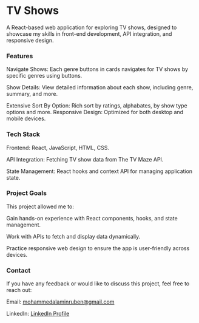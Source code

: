 # TV Shows
A React-based web application for exploring TV shows, designed to showcase my skills in front-end development, API integration, and responsive design.

### Features
Navigate Shows: Each genre buttons in cards navigates for TV shows by specific genres using buttons.  

Show Details: View detailed information about each show, including genre, summary, and more.  

Extensive Sort By Option: Rich sort by ratings, alphabates, by show type options and more.
Responsive Design: Optimized for both desktop and mobile devices.

### Tech Stack
Frontend: React, JavaScript, HTML, CSS.  

API Integration: Fetching TV show data from The TV Maze API.  

State Management: React hooks and context API for managing application state.

### Project Goals
This project allowed me to:

Gain hands-on experience with React components, hooks, and state management.  

Work with APIs to fetch and display data dynamically.  

Practice responsive web design to ensure the app is user-friendly across devices.

### Contact
If you have any feedback or would like to discuss this project, feel free to reach out:

Email: mohammedalaminruben@gmail.com  

LinkedIn: [LinkedIn Profile](https://www.linkedin.com/in/mohammad-a-846376220/)
